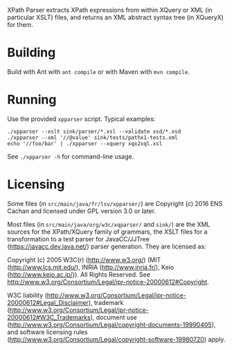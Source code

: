 XPath Parser extracts XPath expressions from within XQuery or XML (in
particular XSLT) files, and returns an XML abstract syntax tree (in
XQueryX) for them.

# Building

Build with Ant with `ant compile` or with Maven with `mvn compile`.


# Running

Use the provided `xpparser` script.  Typical examples: 

  ```shell
  ./xpparser --xslt sink/parser/*.xsl --validate xsd/*.xsd
  ./xpparser --xml '//@value' sink/tests/pathx1-tests.xml
  echo '//foo/bar' | ./xpparser --xquery xqx2xql.xsl
  ```

See `./xpparser -h` for command-line usage. 


# Licensing

Some files (in `src/main/java/fr/lsv/xpparser/`) are Copyright (c)
2016 ENS Cachan and licensed under GPL version 3.0 or later.

Most files (in `src/main/java/org/w3c/xqparser/` and `sink/`) are the
XML sources for the XPath/XQuery family of grammars, the XSLT files
for a transformation to a test parser for JavaCC/JJTree
(https://javacc.dev.java.net/) parser generation.  They are licensed
as:

Copyright (c) 2005 W3C(r) (http://www.w3.org/) (MIT
(http://www.lcs.mit.edu/), INRIA (http://www.inria.fr/), Keio
(http://www.keio.ac.jp/)).  All Rights Reserved.  See
http://www.w3.org/Consortium/Legal/ipr-notice-20000612#Copyright.

W3C liability
(http://www.w3.org/Consortium/Legal/ipr-notice-20000612#Legal_Disclaimer),
trademark
(http://www.w3.org/Consortium/Legal/ipr-notice-20000612#W3C_Trademarks),
document use
(http://www.w3.org/Consortium/Legal/copyright-documents-19990405), and
software licensing rules
(http://www.w3.org/Consortium/Legal/copyright-software-19980720)
apply.
